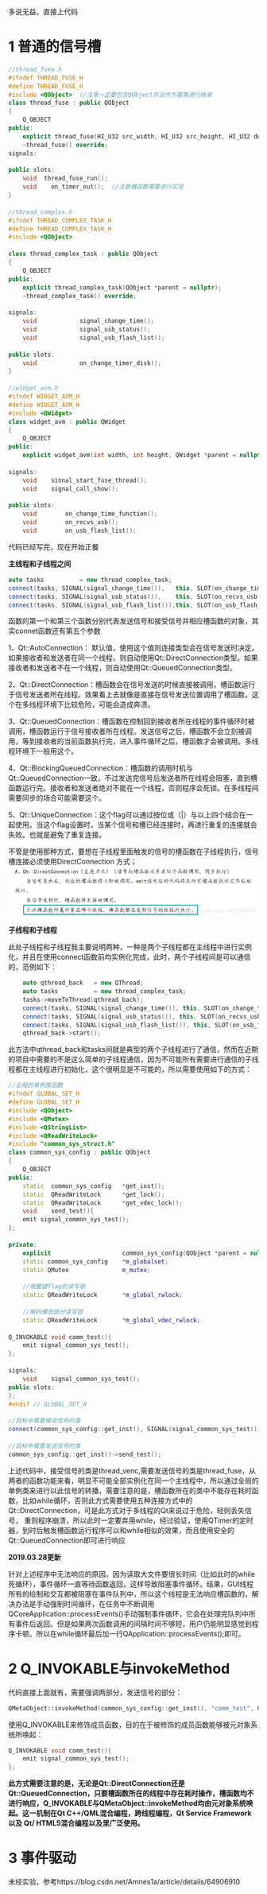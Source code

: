 多说无益，直接上代码

# 1 普通的信号槽

```c++
//thread_fuxe.h
#ifndef THREAD_FUSE_H
#define THREAD_FUSE_H
#include <QObject>  //注意一定要包含QObject并且作为基类进行继承
class thread_fuse : public QObject
{
    Q_OBJECT
public:
    explicit thread_fuse(HI_U32 src_width, HI_U32 src_height, HI_U32 des_width, HI_U32 des_height, QObject *parent = nullptr);
    ~thread_fuse() override;
signals:

public slots:
    void  thread_fuse_run();
    void    on_timer_out();  //注意槽函数需要进行实现
}

//thread_complex.h
#ifndef THREAD_COMPLEX_TASK_H
#define THREAD_COMPLEX_TASK_H
#include <QObject>

class thread_complex_task : public QObject
{
    Q_OBJECT
public:
    explicit thread_complex_task(QObject *parent = nullptr);
    ~thread_complex_task() override;

signals:
    void            signal_change_time();
    void            signal_usb_status();
    void            signal_usb_flash_list();

public slots:
    void            on_change_timer_disk();
}

//widget_avm.h
#ifndef WIDGET_AVM_H
#define WIDGET_AVM_H
#include <QWidget>
class widget_avm : public QWidget
{
    Q_OBJECT
public:
    explicit widget_avm(int width, int height, QWidget *parent = nullptr);

signals:
    void    sinnal_start_fuse_thread();
    void    signal_call_show();

public slots:
    void        on_change_time_function();
    void        on_recvs_usb();
    void        on_usb_flash_list();
```

代码已经写完，现在开始正餐

**主线程和子线程之间**
```c++
auto tasks          = new thread_complex_task;
connect(tasks, SIGNAL(signal_change_time()),   this, SLOT(on_change_time_function()));
connect(tasks, SIGNAL(signal_usb_status()),    this, SLOT(on_recvs_usb()));
connect(tasks, SIGNAL(signal_usb_flash_list()),this, SLOT(on_usb_flash_list()));

```
函数的第一个和第三个函数分别代表发送信号和接受信号并相应槽函数的对象，其实connet函数还有第五个参数

1、Qt::AutoConnection： 默认值，使用这个值则连接类型会在信号发送时决定。如果接收者和发送者在同一个线程，则自动使用Qt::DirectConnection类型。如果接收者和发送者不在一个线程，则自动使用Qt::QueuedConnection类型。

2、Qt::DirectConnection：槽函数会在信号发送的时候直接被调用，槽函数运行于信号发送者所在线程。效果看上去就像是直接在信号发送位置调用了槽函数。这个在多线程环境下比较危险，可能会造成奔溃。

3、Qt::QueuedConnection：槽函数在控制回到接收者所在线程的事件循环时被调用，槽函数运行于信号接收者所在线程。发送信号之后，槽函数不会立刻被调用，等到接收者的当前函数执行完，进入事件循环之后，槽函数才会被调用。多线程环境下一般用这个。

4、Qt::BlockingQueuedConnection：槽函数的调用时机与Qt::QueuedConnection一致，不过发送完信号后发送者所在线程会阻塞，直到槽函数运行完。接收者和发送者绝对不能在一个线程，否则程序会死锁。在多线程间需要同步的场合可能需要这个。

5、Qt::UniqueConnection：这个flag可以通过按位或（|）与以上四个结合在一起使用。当这个flag设置时，当某个信号和槽已经连接时，再进行重复的连接就会失败。也就是避免了重复连接。

不管是使用那种方式，要想在子线程里面触发的信号的槽函数在子线程执行，信号槽连接必须使用DirectConnection 方式；
![title](../../.local/static/2019/2/0/20180525165537440.1553403428453.png)

**子线程和子线程**

此处子线程和子线程我主要说明两种，一种是两个子线程都在主线程中进行实例化，并且在使用connect函数前均实例化完成，此时，两个子线程间是可以通信的，范例如下：
```c++
    auto qthread_back   = new QThread;
    auto tasks          = new thread_complex_task;
    tasks->moveToThread(qthread_back);
    connect(tasks, SIGNAL(signal_change_time()), this, SLOT(on_change_time_function()));
    connect(tasks, SIGNAL(signal_usb_status()), this, SLOT(on_recvs_usb()));
    connect(tasks, SIGNAL(signal_usb_flash_list()), this, SLOT(on_usb_flash_list()));
    qthread_back->start();

```
此方法中qthread_back和tasks间就是典型的两个子线程进行了通信，然而在近期的项目中需要的不是这么简单的子线程通信，因为不可能所有需要进行通信的子线程都在主线程进行初始化，这个很明显是不可能的，所以需要使用如下的方式：
```c++
//全局的单例类函数
#ifndef GLOBAL_SET_H
#define GLOBAL_SET_H
#include <QObject>
#include <QMutex>
#include <QStringList>
#include <QReadWriteLock>
#include "common_sys_struct.h"
class common_sys_config : public QObject
{
    Q_OBJECT
public:
    static  common_sys_config   *get_inst();
    static  QReadWriteLock      *get_lock();
    static  QReadWriteLock      *get_vdec_lock();
    void    send_test(){
	emit signal_common_sys_test();
};

private:
    explicit                    common_sys_config(QObject *parent = nullptr);
    static common_sys_config    *m_globalset;
    static QMutex               m_mutex;

    //唤醒键flag的读写锁
    static QReadWriteLock       *m_global_rwlock;

    //解码播放部分读写锁
    static QReadWriteLock       *m_global_vdec_rwlock;

Q_INVOKABLE void comm_test(){
	emit signal_common_sys_test();
};

signals:
    void    signal_common_sys_test();
public slots:
};
#endif // GLOBAL_SET_H

//目标中需要接收信号的类
connect(common_sys_config::get_inst(), SIGNAL(signal_common_sys_test()), this, SLOT(test()));

//目标中需要发送信号的类
common_sys_config::get_inst()->send_test();
```
上述代码中，接受信号的类是thread_venc,需要发送信号的类是thread_fuse，从两者的函数功能来看，明显不可能全部实例化在同一个主线程中，所以通过全局的单例类来进行以此信号的转播，需要注意的是，槽函数所在的类中不能存在耗时函数，比如while循环，否则此方式需要使用五种连接方式中的Qt::DirectConnection，可是此方式对于多线程的Qt来说过于危险，轻则丢失信号，
重则程序崩溃，所以此时一定要弃用while，经过验证，使用QTimer的定时器，到时后触发槽函数运行程序可以和while相似的效果，而且使用安全的Qt::QueuedConnection即可进行响应

**2019.03.28更新**

针对上述程序中无法响应的原因，因为读取大文件要很长时间（比如此时的while死循环），事件循环一直等待函数返回，这样导致阻塞事件循环。结果，GUI线程所有的绘制和交互都被阻塞在事件队列中，所以这个线程是无法响应槽函数的，解决办法是手动强制时间循环，在任务中不断调用QCoreApplication::processEvents()手动强制事件循环，它会在处理完队列中所有事件后返回。但是如果两次函数调用的间隔时间不够短，用户仍能明显感觉到程序卡顿。所以在while循环最后加一行QApplication::processEvents();即可。


# 2 Q_INVOKABLE与invokeMethod

代码直接上面就有，需要强调两部分，发送信号的部分：
```c++
QMetaObject::invokeMethod(common_sys_config::get_inst(), "comm_test", Qt::QueuedConnection);

```

使用Q_INVOKABLE来修饰成员函数，目的在于被修饰的成员函数能够被元对象系统所唤起：
```c++
Q_INVOKABLE void comm_test(){
	emit signal_common_sys_test();
};

```

**此方式需要注意的是，无论是Qt::DirectConnection还是Qt::QueuedConnection，只要槽函数所在的线程中存在耗时操作，槽函数均不进行响应，Q_INVOKABLE与QMetaObject::invokeMethod均由元对象系统唤起。这一机制在Qt C++/QML混合编程，跨线程编程，Qt Service Framework 以及 Qt/ HTML5混合编程以及里广泛使用。**

# 3 事件驱动

未经实验，参考https://blog.csdn.net/Amnes1a/article/details/64906910